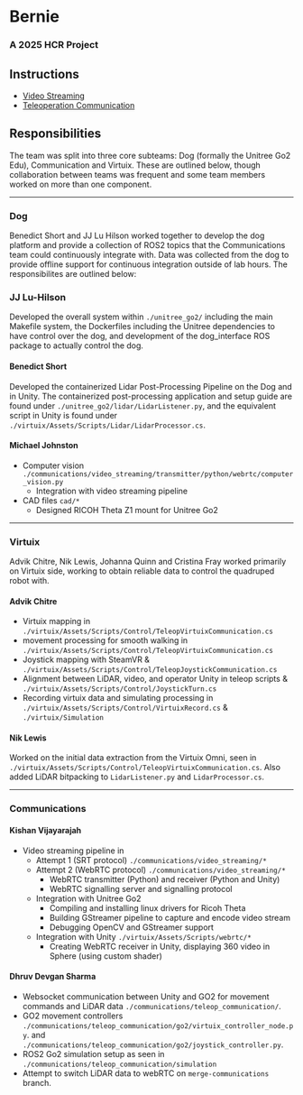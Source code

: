 # Bernie
### A 2025 HCR Project

## Instructions
- [Video Streaming](/communications/video_streaming/README.md)
- [Teleoperation Communication](/communications/teleop_communication/README.md)

## Responsibilities
The team was split into three core subteams: Dog (formally the Unitree Go2 Edu), Communication and Virtuix. These are outlined below, though collaboration between teams was frequent and some team members worked on more than one component. 

___
### Dog
Benedict Short and JJ Lu Hilson worked together to develop the dog platform and provide a collection of ROS2 topics that the Communications team could continuously integrate with. Data was collected from the dog to provide offline support for continuous integration outside of lab hours. The responsibilites are outlined below:

### JJ Lu-Hilson
Developed the overall system within `./unitree_go2/` including the main Makefile system, the Dockerfiles including the Unitree dependencies to have control over the dog, and development of the dog_interface ROS package to actually control the dog.

#### Benedict Short
Developed the containerized Lidar Post-Processing Pipeline on the Dog and in Unity. The containerized post-processing application and setup guide are found under `./unitree_go2/lidar/LidarListener.py`, and the equivalent script in Unity is found under `./virtuix/Assets/Scripts/Lidar/LidarProcessor.cs`.

#### Michael Johnston
- Computer vision `./communications/video_streaming/transmitter/python/webrtc/computer_vision.py`
  - Integration with video streaming pipeline
- CAD files `cad/*`
  - Designed RICOH Theta Z1 mount for Unitree Go2
___

### Virtuix
Advik Chitre, Nik Lewis, Johanna Quinn and Cristina Fray worked primarily on Virtuix side, working to obtain reliable data to control the quadruped robot with. 

#### Advik Chitre
- Virtuix mapping in `./virtuix/Assets/Scripts/Control/TeleopVirtuixCommunication.cs`
- movement processing for smooth walking in `./virtuix/Assets/Scripts/Control/TeleopVirtuixCommunication.cs`
- Joystick mapping with SteamVR & `./virtuix/Assets/Scripts/Control/TeleopJoystickCommunication.cs`
- Alignment between LiDAR, video, and operator Unity in teleop scripts & `./virtuix/Assets/Scripts/Control/JoystickTurn.cs`
- Recording virtuix data and simulating processing in `./virtuix/Assets/Scripts/Control/VirtuixRecord.cs` & `./virtuix/Simulation`

#### Nik Lewis
Worked on the initial data extraction from the Virtuix Omni, seen in `./virtuix/Assets/Scripts/Control/TeleopVirtuixCommunication.cs`. Also added LiDAR bitpacking to `LidarListener.py` and `LidarProcessor.cs`. 

---

### Communications

#### Kishan Vijayarajah
- Video streaming pipeline in
  - Attempt 1 (SRT protocol) `./communications/video_streaming/*`
  - Attempt 2 (WebRTC protocol) `./communications/video_streaming/*`
    - WebRTC transmitter (Python) and receiver (Python and Unity)
    - WebRTC signalling server and signalling protocol
  - Integration with Unitree Go2
    - Compiling and installing linux drivers for Ricoh Theta
    - Building GStreamer pipeline to capture and encode video stream
    - Debugging OpenCV and GStreamer support
  - Integration with Unity `./virtuix/Assets/Scripts/webrtc/*`
    - Creating WebRTC receiver in Unity, displaying 360 video in Sphere (using custom shader)

#### Dhruv Devgan Sharma
- Websocket communication between Unity and GO2 for movement commands and LiDAR data `./communications/teleop_communication/`.
- GO2 movement controllers `./communications/teleop_communication/go2/virtuix_controller_node.py`. and `./communications/teleop_communication/go2/joystick_controller.py`.
- ROS2 Go2 simulation setup as seen in `./communications/teleop_communication/simulation`
- Attempt to switch LiDAR data to webRTC on `merge-communications` branch.
